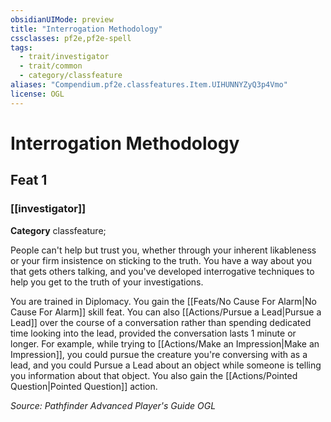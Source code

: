 ```yaml
---
obsidianUIMode: preview
title: "Interrogation Methodology"
cssclasses: pf2e,pf2e-spell
tags:
  - trait/investigator
  - trait/common
  - category/classfeature
aliases: "Compendium.pf2e.classfeatures.Item.UIHUNNYZyQ3p4Vmo"
license: OGL
---
```

# Interrogation Methodology
## Feat 1
### [[investigator]]

**Category** classfeature; 




People can't help but trust you, whether through your inherent likableness or your firm insistence on sticking to the truth. You have a way about you that gets others talking, and you've developed interrogative techniques to help you get to the truth of your investigations.

You are trained in Diplomacy. You gain the [[Feats/No Cause For Alarm|No Cause For Alarm]] skill feat. You can also [[Actions/Pursue a Lead|Pursue a Lead]] over the course of a conversation rather than spending dedicated time looking into the lead, provided the conversation lasts 1 minute or longer. For example, while trying to [[Actions/Make an Impression|Make an Impression]], you could pursue the creature you're conversing with as a lead, and you could Pursue a Lead about an object while someone is telling you information about that object. You also gain the [[Actions/Pointed Question|Pointed Question]] action.

*Source: Pathfinder Advanced Player's Guide*
*OGL*